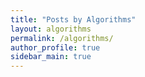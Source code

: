```yaml
---
title: "Posts by Algorithms"
layout: algorithms
permalink: /algorithms/
author_profile: true
sidebar_main: true
---
```

